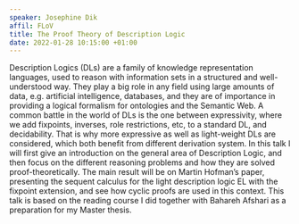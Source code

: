 ```yaml
---
speaker: Josephine Dik
affil: FLoV
title: The Proof Theory of Description Logic
date: 2022-01-28 10:15:00 +01:00
---
```

Description Logics (DLs) are a family of knowledge representation languages, used to reason with information sets in a structured and well-understood way.
They play a big role in any field using large amounts of data, e.g. artificial intelligence, databases, and they are of importance in providing a logical formalism for ontologies and the Semantic Web.
A common battle in the world of DLs is the one between expressivity, where we add fixpoints, inverses, role restrictions, etc, to a standard DL, and decidability.
That is why more expressive as well as light-weight DLs are considered, which both benefit from different derivation system.
In this talk I will first give an introduction on the general area of Description Logic, and then focus on the different reasoning problems and how they are solved proof-theoretically.
The main result will be on Martin Hofman’s paper, presenting the sequent calculus for the light description logic EL with the fixpoint extension, and see how cyclic proofs are used in this context.
This talk is based on the reading course I did together with Bahareh Afshari as a preparation for my Master thesis.
